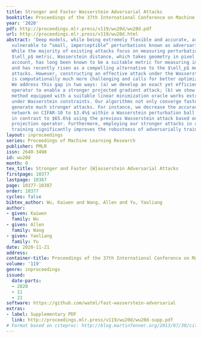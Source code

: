 ```yaml
---
title: Stronger and Faster Wasserstein Adversarial Attacks
booktitle: Proceedings of the 37th International Conference on Machine Learning
year: '2020'
pdf: http://proceedings.mlr.press/v119/wu20d/wu20d.pdf
url: http://proceedings.mlr.press/v119/wu20d.html
abstract: 'Deep models, while being extremely flexible and accurate, are surprisingly
  vulnerable to “small, imperceptible” perturbations known as adversarial attacks.
  While the majority of existing attacks focus on measuring perturbations under the
  $\ell_p$ metric, Wasserstein distance, which takes geometry in pixel space into
  account, has long been known to be a suitable metric for measuring image quality
  and has recently risen as a compelling alternative to the $\ell_p$ metric in adversarial
  attacks. However, constructing an effective attack under the Wasserstein metric
  is computationally much more challenging and calls for better optimization algorithms.
  We address this gap in two ways: (a) we develop an exact yet efficient projection
  operator to enable a stronger projected gradient attack; (b) we show that the Frank-Wolfe
  method equipped with a suitable linear minimization oracle works extremely fast
  under Wasserstein constraints. Our algorithms not only converge faster but also
  generate much stronger attacks. For instance, we decrease the accuracy of a residual
  network on CIFAR-10 to $3.4%$ within a Wasserstein perturbation ball of radius $0.005$,
  in contrast to $65.6%$ using the previous Wasserstein attack based on an \emph{approximate}
  projection operator. Furthermore, employing our stronger attacks in adversarial
  training significantly improves the robustness of adversarially trained models.'
layout: inproceedings
series: Proceedings of Machine Learning Research
publisher: PMLR
issn: 2640-3498
id: wu20d
month: 0
tex_title: Stronger and Faster {W}asserstein Adversarial Attacks
firstpage: 10377
lastpage: 10387
page: 10377-10387
order: 10377
cycles: false
bibtex_author: Wu, Kaiwen and Wang, Allen and Yu, Yaoliang
author:
- given: Kaiwen
  family: Wu
- given: Allen
  family: Wang
- given: Yaoliang
  family: Yu
date: 2020-11-21
address: 
container-title: Proceedings of the 37th International Conference on Machine Learning
volume: '119'
genre: inproceedings
issued:
  date-parts:
  - 2020
  - 11
  - 21
software: https://github.com/watml/fast-wasserstein-adversarial
extras:
- label: Supplementary PDF
  link: http://proceedings.mlr.press/v119/wu20d/wu20d-supp.pdf
# Format based on citeproc: http://blog.martinfenner.org/2013/07/30/citeproc-yaml-for-bibliographies/
---
```

